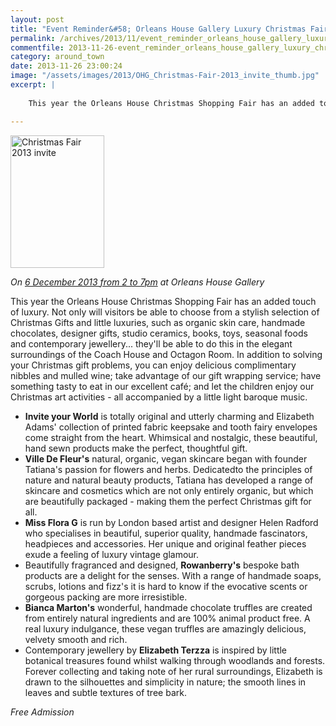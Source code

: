 ```yaml
---
layout: post
title: "Event Reminder&#58; Orleans House Gallery Luxury Christmas Fair - 6 December 2013"
permalink: /archives/2013/11/event_reminder_orleans_house_gallery_luxury_christ.html
commentfile: 2013-11-26-event_reminder_orleans_house_gallery_luxury_christ
category: around_town
date: 2013-11-26 23:00:24
image: "/assets/images/2013/OHG_Christmas-Fair-2013_invite_thumb.jpg"
excerpt: |
    
    This year the Orleans House Christmas Shopping Fair has an added touch of luxury. Not only will visitors be able to choose from a stylish selection of Christmas Gifts and little luxuries, such as organic skin care, handmade chocolates, designer gifts, studio ceramics, books, toys, seasonal foods and contemporary jewellery... they'll be able to do this in the elegant surroundings of the Coach House and Octagon Room.

---
```


<a href="/assets/images/2013/OHG_Christmas-Fair-2013_invite.jpg" title="See larger version of - Christmas Fair 2013 invite"><img src="/assets/images/2013/OHG_Christmas-Fair-2013_invite_thumb.jpg" width="150" height="212" alt="Christmas Fair 2013 invite" class="photo right" /></a>

*On [6 December 2013 from 2 to 7pm](/event/fair/200705144200) at Orleans House Gallery*

This year the Orleans House Christmas Shopping Fair has an added touch of luxury. Not only will visitors be able to choose from a stylish selection of Christmas Gifts and little luxuries, such as organic skin care, handmade chocolates, designer gifts, studio ceramics, books, toys, seasonal foods and contemporary jewellery... they'll be able to do this in the elegant surroundings of the Coach House and Octagon Room. In addition to solving your Christmas gift problems, you can enjoy delicious complimentary nibbles and mulled wine; take advantage of our gift wrapping service; have something tasty to eat in our excellent café; and let the children enjoy our Christmas art activities - all accompanied by a little light baroque music.

-   **Invite your World** is totally original and utterly charming and Elizabeth Adams' collection of printed fabric keepsake and tooth fairy envelopes come straight from the heart. Whimsical and nostalgic, these beautiful, hand sewn products make the perfect, thoughtful gift.
-   **Ville De Fleur's** natural, organic, vegan skincare began with founder Tatiana's passion for flowers and herbs. Dedicatedto the principles of nature and natural beauty products, Tatiana has developed a range of skincare and cosmetics which are not only entirely organic, but which are beautifully packaged - making them the perfect Christmas gift for all.
-   **Miss Flora G** is run by London based artist and designer Helen Radford who specialises in beautiful, superior quality, handmade fascinators, headpieces and accessories. Her unique and original feather pieces exude a feeling of luxury vintage glamour.
-   Beautifully fragranced and designed, **Rowanberry's** bespoke bath products are a delight for the senses. With a range of handmade soaps, scrubs, lotions and fizz's it is hard to know if the evocative scents or gorgeous packing are more irresistible.
-   **Bianca Marton's** wonderful, handmade chocolate truffles are created from entirely natural ingredients and are 100% animal product free. A real luxury indulgance, these vegan truffles are amazingly delicious, velvety smooth and rich.
-   Contemporary jewellery by **Elizabeth Terzza** is inspired by little botanical treasures found whilst walking through woodlands and forests. Forever collecting and taking note of her rural surroundings, Elizabeth is drawn to the silhouettes and simplicity in nature; the smooth lines in leaves and subtle textures of tree bark.

*Free Admission*
